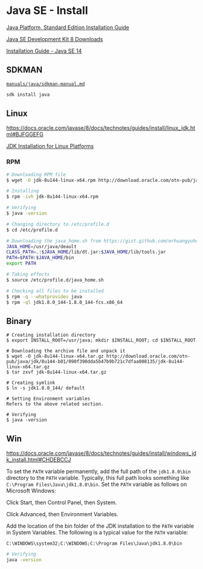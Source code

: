 # Java SE - Install

[Java Platform, Standard Edition Installation Guide](http://docs.oracle.com/javase/8/docs/technotes/guides/install/install_overview.html)

[Java SE Development Kit 8 Downloads](http://www.oracle.com/technetwork/java/javase/downloads/jdk8-downloads-2133151.html)

[Installation Guide - Java SE 14](https://docs.oracle.com/en/java/javase/14/install/overview-jdk-installation.html#GUID-8677A77F-231A-40F7-98B9-1FD0B48C346A)

## SDKMAN

[`manuals/java/sdkman-manual.md`](/manuals/java/sdkman-manual.md)

```bash
sdk install java
```

## Linux

<https://docs.oracle.com/javase/8/docs/technotes/guides/install/linux_jdk.html#BJFGGEFG>

[JDK Installation for Linux Platforms](http://docs.oracle.com/javase/8/docs/technotes/guides/install/linux_jdk.html#BJFGGEFG)

### RPM

```bash
# Downloading RPM file
$ wget -O jdk-8u144-linux-x64.rpm http://download.oracle.com/otn-pub/java/jdk/8u144-b01/090f390dda5b47b9b721c7dfaa008135/jdk-8u144-linux-x64.rpm

# Installing
$ rpm -ivh jdk-8u144-linux-x64.rpm

# Verifying
$ java -version

# Changing directory to /etc/profile.d
$ cd /etc/profile.d

# Downloading the java_home.sh from https://gist.github.com/mrhuangyuhui/7950d16e559e01dee47696354d366284
JAVA_HOME=/usr/java/deault
CLASS_PATH=.:$JAVA_HOME/lib/dt.jar:$JAVA_HOME/lib/tools.jar
PATH=$PATH:$JAVA_HOME/bin
export PATH

# Taking effects
$ source /etc/profile.d/java_home.sh

# Checking all files to be installed
$ rpm -q --whatprovides java
$ rpm -ql jdk1.8.0_144-1.8.0_144-fcs.x86_64
```

## Binary

```
# Creating installation directory
$ export INSTALL_ROOT=/usr/java; mkdir $INSTALL_ROOT; cd $INSTALL_ROOT

# Downloading the archive file and unpack it
$ wget -O jdk-8u144-linux-x64.tar.gz http://download.oracle.com/otn-pub/java/jdk/8u144-b01/090f390dda5b47b9b721c7dfaa008135/jdk-8u144-linux-x64.tar.gz
$ tar zxvf jdk-8u144-linux-x64.tar.gz

# Creating symlink
$ ln -s jdk1.8.0_144/ default

# Setting Environment variables
Refers to the above related section.

# Verifying
$ java -version
```

## Win

<https://docs.oracle.com/javase/8/docs/technotes/guides/install/windows_jdk_install.html#CHDEBCCJ>

To set the `PATH` variable permanently, add the full path of the `jdk1.8.0\bin` directory to the `PATH` variable. Typically, this full path looks something like `C:\Program Files\Java\jdk1.8.0\bin`. Set the `PATH` variable as follows on Microsoft Windows:

Click Start, then Control Panel, then System.

Click Advanced, then Environment Variables.

Add the location of the bin folder of the JDK installation to the `PATH` variable in System Variables. The following is a typical value for the `PATH` variable:

```
C:\WINDOWS\system32;C:\WINDOWS;C:\Program Files\Java\jdk1.8.0\bin
```

```bash
# Verifying
java -version
```
